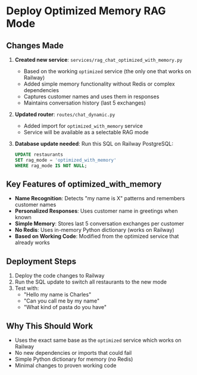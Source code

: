 # Deploy Optimized Memory RAG Mode

## Changes Made

1. **Created new service**: `services/rag_chat_optimized_with_memory.py`
   - Based on the working `optimized` service (the only one that works on Railway)
   - Added simple memory functionality without Redis or complex dependencies
   - Captures customer names and uses them in responses
   - Maintains conversation history (last 5 exchanges)

2. **Updated router**: `routes/chat_dynamic.py`
   - Added import for `optimized_with_memory` service
   - Service will be available as a selectable RAG mode

3. **Database update needed**: Run this SQL on Railway PostgreSQL:
   ```sql
   UPDATE restaurants 
   SET rag_mode = 'optimized_with_memory'
   WHERE rag_mode IS NOT NULL;
   ```

## Key Features of optimized_with_memory

- **Name Recognition**: Detects "my name is X" patterns and remembers customer names
- **Personalized Responses**: Uses customer name in greetings when known
- **Simple Memory**: Stores last 5 conversation exchanges per customer
- **No Redis**: Uses in-memory Python dictionary (works on Railway)
- **Based on Working Code**: Modified from the optimized service that already works

## Deployment Steps

1. Deploy the code changes to Railway
2. Run the SQL update to switch all restaurants to the new mode
3. Test with:
   - "Hello my name is Charles"
   - "Can you call me by my name"
   - "What kind of pasta do you have"

## Why This Should Work

- Uses the exact same base as the `optimized` service which works on Railway
- No new dependencies or imports that could fail
- Simple Python dictionary for memory (no Redis)
- Minimal changes to proven working code